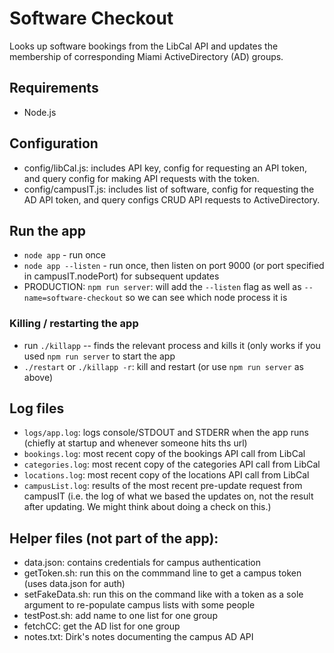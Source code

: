 # Software Checkout

Looks up software bookings from the LibCal API and updates the membership of corresponding Miami ActiveDirectory (AD) groups.

## Requirements

* Node.js 

## Configuration

* config/libCal.js: includes API key, config for requesting an API token, and query config for making API requests with the token.
* config/campusIT.js: includes list of software, config for requesting the AD API token, and query configs CRUD API requests to ActiveDirectory.

## Run the app

* `node app` - run once
* `node app --listen` - run once, then listen on port 9000 (or port specified in campusIT.nodePort) for subsequent updates
* PRODUCTION: `npm run server`: will add the `--listen` flag as well as `--name=software-checkout` so we can see which node process it is

### Killing / restarting the app

* run `./killapp` -- finds the relevant process and kills it (only works if you used `npm run server` to start the app
* `./restart` or `./killapp -r`: kill and restart (or use `npm run server` as above)

## Log files

* `logs/app.log`: logs console/STDOUT and STDERR when the app runs (chiefly at startup and whenever someone hits ths url)
* `bookings.log`: most recent copy of the bookings API call from LibCal
* `categories.log`: most recent copy of the categories API call from LibCal
* `locations.log`: most recent copy of the locations API call from LibCal
* `campusList.log`: results of the most recent pre-update request from campusIT (i.e. the log of what we based the updates on, not the result after updating. We might think about doing a check on this.)

## Helper files (not part of the app): 

* data.json: contains credentials for campus authentication
* getToken.sh: run this on the commmand line to get a campus token (uses data.json for auth)
* setFakeData.sh: run this on the command like with a token as a sole argument to re-populate campus lists with some people
* testPost.sh: add name to one list for one group
* fetchCC: get the AD list for one group
* notes.txt: Dirk's notes documenting the campus AD API

